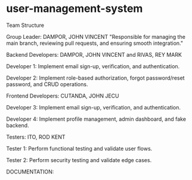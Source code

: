# user-management-system

Team Structure

Group Leader: DAMPOR, JOHN VINCENT 
"Responsible for managing the main branch, reviewing pull requests, and ensuring smooth integration."

Backend Developers: DAMPOR, JOHN VINCENT and RIVAS, REY MARK

Developer 1: Implement email sign-up, verification, and authentication.

Developer 2: Implement role-based authorization, forgot password/reset password, and CRUD operations.

Frontend Developers: CUTANDA, JOHN JECU

Developer 3: Implement email sign-up, verification, and authentication.

Developer 4: Implement profile management, admin dashboard, and fake backend.

Testers: ITO, ROD KENT

Tester 1: Perform functional testing and validate user flows.

Tester 2: Perform security testing and validate edge cases.


DOCUMENTATION:


